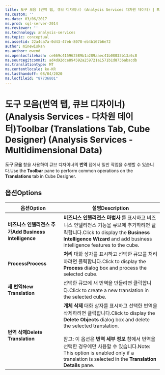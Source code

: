 ```yaml
---
title: 도구 모음 (번역 탭, 큐브 디자이너) (Analysis Services 다차원 데이터) | Microsoft Docs
ms.custom: ''
ms.date: 03/06/2017
ms.prod: sql-server-2014
ms.reviewer: ''
ms.technology: analysis-services
ms.topic: conceptual
ms.assetid: 22a4ca7a-0d43-47eb-8078-eb4b167b6e72
author: minewiskan
ms.author: owend
ms.openlocfilehash: ce669c415962589b1a289aaec41b08033b13a6c8
ms.sourcegitcommit: ad4d92dce894592a259721a1571b1d8736abacdb
ms.translationtype: MT
ms.contentlocale: ko-KR
ms.lasthandoff: 08/04/2020
ms.locfileid: "87736801"
---
```

# <a name="toolbar-translations-tab-cube-designer-analysis-services---multidimensional-data"></a><span data-ttu-id="c0601-102">도구 모음(번역 탭, 큐브 디자이너)(Analysis Services - 다차원 데이터)</span><span class="sxs-lookup"><span data-stu-id="c0601-102">Toolbar (Translations Tab, Cube Designer) (Analysis Services - Multidimensional Data)</span></span>
  <span data-ttu-id="c0601-103">**도구 모음** 창을 사용하여 큐브 디자이너의 **번역** 탭에서 일반 작업을 수행할 수 있습니다.</span><span class="sxs-lookup"><span data-stu-id="c0601-103">Use the **Toolbar** pane to perform common operations on the **Translations** tab in Cube Designer.</span></span>  
  
## <a name="options"></a><span data-ttu-id="c0601-104">옵션</span><span class="sxs-lookup"><span data-stu-id="c0601-104">Options</span></span>  
  
|<span data-ttu-id="c0601-105">옵션</span><span class="sxs-lookup"><span data-stu-id="c0601-105">Option</span></span>|<span data-ttu-id="c0601-106">설명</span><span class="sxs-lookup"><span data-stu-id="c0601-106">Description</span></span>|  
|------------|-----------------|  
|<span data-ttu-id="c0601-107">**비즈니스 인텔리전스 추가**</span><span class="sxs-lookup"><span data-stu-id="c0601-107">**Add Business Intelligence**</span></span>|<span data-ttu-id="c0601-108">**비즈니스 인텔리전스 마법사** 를 표시하고 비즈니스 인텔리전스 기능을 큐브에 추가하려면 클릭합니다.</span><span class="sxs-lookup"><span data-stu-id="c0601-108">Click to display the **Business Intelligence Wizard** and add business intelligence features to the cube.</span></span>|  
|<span data-ttu-id="c0601-109">**Process**</span><span class="sxs-lookup"><span data-stu-id="c0601-109">**Process**</span></span>|<span data-ttu-id="c0601-110">**처리** 대화 상자를 표시하고 선택한 큐브를 처리하려면 클릭합니다.</span><span class="sxs-lookup"><span data-stu-id="c0601-110">Click to display the **Process** dialog box and process the selected cube.</span></span>|  
|<span data-ttu-id="c0601-111">**새 번역**</span><span class="sxs-lookup"><span data-stu-id="c0601-111">**New Translation**</span></span>|<span data-ttu-id="c0601-112">선택한 큐브에 새 번역을 만들려면 클릭합니다.</span><span class="sxs-lookup"><span data-stu-id="c0601-112">Click to create a new translation in the selected cube.</span></span>|  
|<span data-ttu-id="c0601-113">**번역 삭제**</span><span class="sxs-lookup"><span data-stu-id="c0601-113">**Delete Translation**</span></span>|<span data-ttu-id="c0601-114">**개체 삭제** 대화 상자를 표시하고 선택한 번역을 삭제하려면 클릭합니다.</span><span class="sxs-lookup"><span data-stu-id="c0601-114">Click to display the **Delete Objects** dialog box and delete the selected translation.</span></span><br /><br /> <span data-ttu-id="c0601-115">참고: 이 옵션은 **번역 세부 정보** 창에서 번역을 선택한 경우에만 사용할 수 있습니다.</span><span class="sxs-lookup"><span data-stu-id="c0601-115">Note: This option is enabled only if a translation is selected in the **Translation Details** pane.</span></span>|  
  
  
